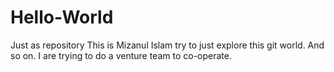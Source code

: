 # Hello-World
Just as repository
This is Mizanul Islam try to just explore this git world. And so on. I are trying to do a venture team to co-operate.

